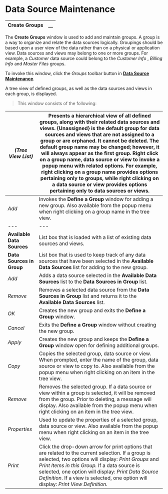 # Data Source Maintenance 

**Create Groups** |  **__**  
---|---  
  
The **Create Groups** window is used to add and maintain groups. A group is a way to organize and relate the data sources logically. Groupings should be based upon a user view of the data rather than on a physical or application view. Data sources and views may belong to one or more groups. For example, a _Customer_ data source could belong to the _Customer Info_ , _Billing Info_ and _Master Files_ groups.

To invoke this window, click the _Groups_ toolbar button in **[Data Source Maintenance](Overview.md)**.

A tree view of defined groups, as well as the data sources and views in each group, is displayed.

> This window consists of the following:

_(Tree View List)_ |  Presents a hierarchical view of all defined groups, along with their related data sources and views. {Unassigned} is the default group for data sources and views that are not assigned to a group or are orphaned. It cannot be deleted. The default group name may be changed; however, it will always appear as the first group. Right click on a group name, data source or view to invoke a popup menu with related options. For example, right clicking on a group name provides options pertaining only to groups, while right clicking on a data source or view provides options pertaining only to data sources or views.  
---|---  
_Add_ |  Invokes the **Define a Group** window for adding a new group. Also available from the popup menu when right clicking on a group name in the tree view. |  _Group Title_ |  Enter a name for the new group. Maximum 32 characters.  
---|---  
**Available Data Sources** |  List box that is loaded with a list of existing data sources and views.  
**Data Sources in Group** |  List box that is used to keep track of any data sources that have been selected in the **Available Data Sources** list for adding to the new group.  
_Add_ |  Adds a data source selected in the **Available Data Sources** list to the **Data Sources in Group** list.  
_Remove_ |  Removes a selected data source from the **Data Sources in Group** list and returns it to the **Available Data Sources** list.  
_OK_ |  Creates the new group and exits the **Define a Group** window.  
_Cancel_ |  Exits the **Define a Group** window without creating the new group.  
_Apply_ |  Creates the new group and keeps the **Define a Group** window open for defining additional groups.  
_Copy_ |  Copies the selected group, data source or view. When prompted, enter the name of the group, data source or view to copy to. Also available from the popup menu when right clicking on an item in the tree view.  
_Remove_ |  Removes the selected group. If a data source or view within a group is selected, it will be removed from the group. Prior to deleting, a message will display. Also available from the popup menu when right clicking on an item in the tree view.  
_Properties_ |  Used to update the properties of a selected group, data source or view. Also available from the popup menu when right clicking on an item in the tree view.  
_Print_ |  Click the drop-down arrow for print options that are related to the current selection. If a group is selected, two options will display: _Print Groups_ and _Print Items in this Group._ If a data source is selected, one option will display: _Print Data Source Definition_. If a view is selected, one option will display: _Print View Definition._

